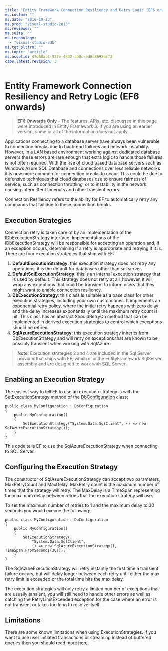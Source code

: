 ```yaml
---
title: "Entity Framework Connection Resiliency and Retry Logic (EF6 onwards) | Microsoft Docs"
ms.custom: ""
ms.date: "2016-10-23"
ms.prod: "visual-studio-2013"
ms.reviewer: ""
ms.suite: ""
ms.technology: 
  - "visual-studio-sdk"
ms.tgt_pltfrm: ""
ms.topic: "article"
ms.assetid: 47d68ac1-927e-4842-ab8c-ed8c8698dff2
caps.latest.revision: 3
---
```

# Entity Framework Connection Resiliency and Retry Logic (EF6 onwards)
> **EF6 Onwards Only** - The features, APIs, etc. discussed in this page were introduced in Entity Framework 6. If you are using an earlier version, some or all of the information does not apply.  
  
Applications connecting to a database server have always been vulnerable to connection breaks due to back-end failures and network instability. However, in a LAN based environment working against dedicated database servers these errors are rare enough that extra logic to handle those failures is not often required. With the rise of cloud based database servers such as Windows Azure SQL Database and connections over less reliable networks it is now more common for connection breaks to occur. This could be due to defensive techniques that cloud databases use to ensure fairness of service, such as connection throttling, or to instability in the network causing intermittent timeouts and other transient errors.  
  
Connection Resiliency refers to the ability for EF to automatically retry any commands that fail due to these connection breaks.  
  
## Execution Strategies  
  
Connection retry is taken care of by an implementation of the IDbExecutionStrategy interface. Implementations of the IDbExecutionStrategy will be responsible for accepting an operation and, if an exception occurs, determining if a retry is appropriate and retrying if it is. There are four execution strategies that ship with EF:  

1. **DefaultExecutionStrategy**: this execution strategy does not retry any operations, it is the default for databases other than sql server.  
2. **DefaultSqlExecutionStrategy**: this is an internal execution strategy that is used by default. This strategy does not retry at all, however, it will wrap any exceptions that could be transient to inform users that they might want to enable connection resiliency.  
3. **DbExecutionStrategy**: this class is suitable as a base class for other execution strategies, including your own custom ones. It implements an exponential retry policy, where the initial retry happens with zero delay and the delay increases exponentially until the maximum retry count is hit. This class has an abstract ShouldRetryOn method that can be implemented in derived execution strategies to control which exceptions should be retried.  
4. **SqlAzureExecutionStrategy**: this execution strategy inherits from DbExecutionStrategy and will retry on exceptions that are known to be possibly transient when working with SqlAzure.  
  
> **Note**: Execution strategies 2 and 4 are included in the Sql Server provider that ships with EF, which is in the EntityFramework.SqlServer assembly and are designed to work with SQL Server.  
  
## Enabling an Execution Strategy  
  
The easiest way to tell EF to use an execution strategy is with the SetExecutionStrategy method of the [DbConfiguration](../ef6/entity-framework-code-based-configuration-ef6-onwards.md) class:  
  
```  
public class MyConfiguration : DbConfiguration 
{ 
    public MyConfiguration() 
    { 
        SetExecutionStrategy("System.Data.SqlClient", () => new SqlAzureExecutionStrategy()); 
    } 
}
```  
  
This code tells EF to use the SqlAzureExecutionStrategy when connecting to SQL Server.  
  
## Configuring the Execution Strategy  
  
The constructor of SqlAzureExecutionStrategy can accept two parameters, MaxRetryCount and MaxDelay. MaxRetry count is the maximum number of times that the strategy will retry. The MaxDelay is a TimeSpan representing the maximum delay between retries that the execution strategy will use.  
  
To set the maximum number of retries to 1 and the maximum delay to 30 seconds you would execue the following:  
  
```  
public class MyConfiguration : DbConfiguration 
{ 
    public MyConfiguration() 
    { 
        SetExecutionStrategy( 
            "System.Data.SqlClient", 
            () => new SqlAzureExecutionStrategy(1, TimeSpan.FromSeconds(30))); 
    } 
}
```  
  
The SqlAzureExecutionStrategy will retry instantly the first time a transient failure occurs, but will delay longer between each retry until either the max retry limit is exceeded or the total time hits the max delay.  
  
The execution strategies will only retry a limited number of exceptions that are usually tansient, you will still need to handle other errors as well as catching the RetryLimitExceeded exception for the case where an error is not transient or takes too long to resolve itself.  
  
## Limitations  
  
There are some known limitations when using ExecutionStrategies. If you want to use user initiated transactions or streaming instead of buffered queries then you should read more [here](../ef6/entity-framework-limitations-with-retrying-execution-strategies-ef6-onwards.md).  
  